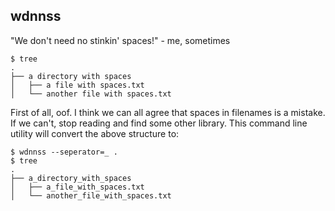 wdnnss
---

"We don't need no stinkin' spaces!" - me, sometimes

```shell
$ tree
.
├── a directory with spaces
│   ├── a file with spaces.txt
│   └── another file with spaces.txt
```

First of all, oof. I think we can all agree that spaces in filenames is a
mistake. If we can't, stop reading and find some other library. This
command line utility will convert the above structure to:

```
$ wdnnss --seperator=_ .
$ tree
.
├── a_directory_with_spaces
│   ├── a_file_with_spaces.txt
│   └── another_file_with_spaces.txt
```

